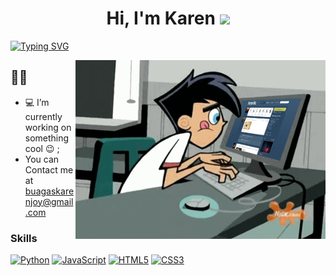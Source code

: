 <h1 align="center">Hi, I'm Karen <img src="https://media.giphy.com/media/hvRJCLFzcasrR4ia7z/giphy.gif"></h1>

[![Typing SVG](https://readme-typing-svg.herokuapp.com?font=Robot-Bold&size=30&color=FFFFF&center=true&vCenter=true&width=900&height=110&lines=Welcome+to+my+GitHub+Account;I+Am+Passionate+Developer;And+Programmer)](https://git.io/typing-svg)

<img align="right" alt="Coding" width="400" src="me.gif">

## 🙋‍♀️
- 💻 I’m currently working on something cool :wink: ;
- You can Contact me at buagaskarenjoy@gmail.com




### Skills

<p align="left">
<a href="https://www.python.org/" target="_blank" rel="noreferrer"><img src="https://raw.githubusercontent.com/danielcranney/readme-generator/main/public/icons/skills/python-colored.svg" width="36" height="36" alt="Python" /></a>
<a href="https://developer.mozilla.org/en-US/docs/Web/JavaScript" target="_blank" rel="noreferrer"><img src="https://raw.githubusercontent.com/danielcranney/readme-generator/main/public/icons/skills/javascript-colored.svg" width="36" height="36" alt="JavaScript" /></a>
<a href="https://developer.mozilla.org/en-US/docs/Glossary/HTML5" target="_blank" rel="noreferrer"><img src="https://raw.githubusercontent.com/danielcranney/readme-generator/main/public/icons/skills/html5-colored.svg" width="36" height="36" alt="HTML5" /></a>
<a href="https://www.w3.org/TR/CSS/#css" target="_blank" rel="noreferrer"><img src="https://raw.githubusercontent.com/danielcranney/readme-generator/main/public/icons/skills/css3-colored.svg" width="36" height="36" alt="CSS3" /></a>
  
<!---
buagaskarenjoy/buagaskarenjoy is a ✨ special ✨ repository because its `README.md` (this file) appears on your GitHub profile.
You can click the Preview link to take a look at your changes.
--->
